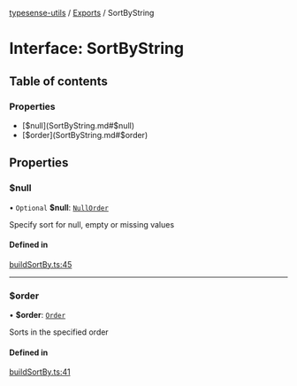 [typesense-utils](../README.md) / [Exports](../modules.md) / SortByString

# Interface: SortByString

## Table of contents

### Properties

- [$null](SortByString.md#$null)
- [$order](SortByString.md#$order)

## Properties

### $null

• `Optional` **$null**: [`NullOrder`](../enums/NullOrder.md)

Specify sort for null, empty or missing values

#### Defined in

[buildSortBy.ts:45](https://github.com/igrek8/typesense-utils/blob/e048cc3/src/buildSortBy.ts#L45)

___

### $order

• **$order**: [`Order`](../enums/Order.md)

Sorts in the specified order

#### Defined in

[buildSortBy.ts:41](https://github.com/igrek8/typesense-utils/blob/e048cc3/src/buildSortBy.ts#L41)
